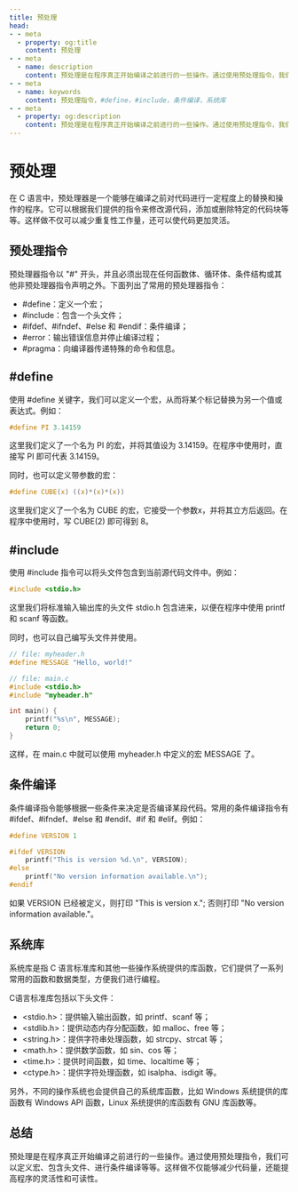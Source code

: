 ```yaml
---
title: 预处理
head:
- - meta
  - property: og:title
    content: 预处理
- - meta
  - name: description
    content: 预处理是在程序真正开始编译之前进行的一些操作。通过使用预处理指令，我们可以定义宏、包含头文件、进行条件编译等等。这样做不仅能够减少代码量，还能提高程序的灵活性和可读性。
- - meta
  - name: keywords
    content: 预处理指令，#define，#include，条件编译，系统库
- - meta
  - property: og:description
    content: 预处理是在程序真正开始编译之前进行的一些操作。通过使用预处理指令，我们可以定义宏、包含头文件、进行条件编译等等。这样做不仅能够减少代码量，还能提高程序的灵活性和可读性。
---
```


# 预处理

在 C 语言中，预处理器是一个能够在编译之前对代码进行一定程度上的替换和操作的程序。它可以根据我们提供的指令来修改源代码，添加或删除特定的代码块等等。这样做不仅可以减少重复性工作量，还可以使代码更加灵活。

## 预处理指令

预处理器指令以 "#" 开头，并且必须出现在任何函数体、循环体、条件结构或其他非预处理器指令声明之外。下面列出了常用的预处理器指令：

* #define：定义一个宏；
* #include：包含一个头文件；
* #ifdef、#ifndef、#else 和 #endif：条件编译；
* #error：输出错误信息并停止编译过程；
* #pragma：向编译器传递特殊的命令和信息。

## #define

使用 #define 关键字，我们可以定义一个宏，从而将某个标记替换为另一个值或表达式。例如：

```c
#define PI 3.14159
```

这里我们定义了一个名为 PI 的宏，并将其值设为 3.14159。在程序中使用时，直接写 PI 即可代表 3.14159。

同时，也可以定义带参数的宏：

```c
#define CUBE(x) ((x)*(x)*(x))
```

这里我们定义了一个名为 CUBE 的宏，它接受一个参数x，并将其立方后返回。在程序中使用时，写 CUBE(2) 即可得到 8。

## #include

使用 #include 指令可以将头文件包含到当前源代码文件中。例如：

```c
#include <stdio.h>
```

这里我们将标准输入输出库的头文件 stdio.h 包含进来，以便在程序中使用 printf 和 scanf 等函数。

同时，也可以自己编写头文件并使用。

```c
// file: myheader.h
#define MESSAGE "Hello, world!"

// file: main.c
#include <stdio.h>
#include "myheader.h"

int main() {
    printf("%s\n", MESSAGE);
    return 0;
}
```

这样，在 main.c 中就可以使用 myheader.h 中定义的宏 MESSAGE 了。

## 条件编译

条件编译指令能够根据一些条件来决定是否编译某段代码。常用的条件编译指令有 #ifdef、#ifndef、#else 和 #endif、#if 和 #elif。例如：

```c
#define VERSION 1

#ifdef VERSION
    printf("This is version %d.\n", VERSION);
#else
    printf("No version information available.\n");
#endif
```

如果 VERSION 已经被定义，则打印 "This is version x."; 否则打印 "No version information available."。

## 系统库

系统库是指 C 语言标准库和其他一些操作系统提供的库函数，它们提供了一系列常用的函数和数据类型，方便我们进行编程。

C语言标准库包括以下头文件：

* <stdio.h>：提供输入输出函数，如 printf、scanf 等；
* <stdlib.h>：提供动态内存分配函数，如 malloc、free 等；
* <string.h>：提供字符串处理函数，如 strcpy、strcat 等；
* <math.h>：提供数学函数，如 sin、cos 等；
* <time.h>：提供时间函数，如 time、localtime 等；
* <ctype.h>：提供字符处理函数，如 isalpha、isdigit 等。

另外，不同的操作系统也会提供自己的系统库函数，比如 Windows 系统提供的库函数有 Windows API 函数，Linux 系统提供的库函数有 GNU 库函数等。

## 总结

预处理是在程序真正开始编译之前进行的一些操作。通过使用预处理指令，我们可以定义宏、包含头文件、进行条件编译等等。这样做不仅能够减少代码量，还能提高程序的灵活性和可读性。

